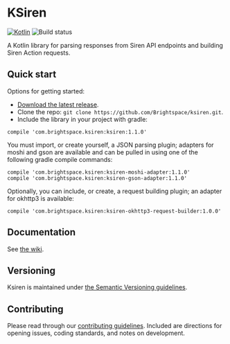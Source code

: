 # KSiren
[ ![Kotlin](https://img.shields.io/badge/Kotlin-1.3.31-blue.svg)](http://kotlinlang.org)
![Build status](https://github.com/Brightspace/ksiren/actions/workflows/ci.yml/badge.svg)

A Kotlin library for parsing responses from Siren API endpoints and building Siren Action requests.

## Quick start

Options for getting started:

* [Download the latest release](../../releases).
* Clone the repo: `git clone https://github.com/Brightspace/ksiren.git`.
* Include the library in your project with gradle:
```
compile 'com.brightspace.ksiren:ksiren:1.1.0'
```
You must import, or create yourself, a JSON parsing plugin; adapters for moshi and gson are available and can be pulled in using one of the following gradle compile commands:
```
compile 'com.brightspace.ksiren:ksiren-moshi-adapter:1.1.0'
compile 'com.brightspace.ksiren:ksiren-gson-adapter:1.1.0'
```

Optionally, you can include, or create, a request building plugin; an adapter for okhttp3 is available:
```
compile 'com.brightspace.ksiren:ksiren-okhttp3-request-builder:1.0.0'
```

## Documentation

See [the wiki](https://github.com/Brightspace/ksiren/wiki).

## Versioning

Ksiren is maintained under [the Semantic Versioning guidelines](http://semver.org/).

## Contributing

Please read through our [contributing guidelines](CONTRIBUTING.md). Included are directions for opening issues, coding standards, and notes on development.
